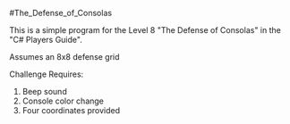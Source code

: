 #The_Defense_of_Consolas


This is a simple program for the Level 8  "The Defense of Consolas" in the "C# Players Guide".

Assumes an 8x8 defense grid

Challenge Requires:
1) Beep sound
2) Console color change
3) Four coordinates provided
